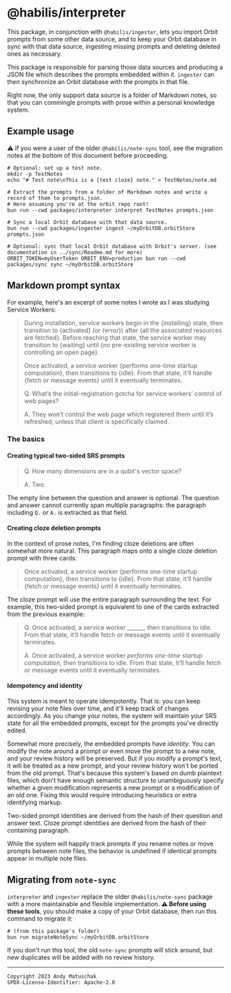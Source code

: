 # @habilis/interpreter

This package, in conjunction with `@habilis/ingester`, lets you import Orbit
prompts from some other data source, and to keep your Orbit database in sync
with that data source, ingesting missing prompts and deleting deleted ones as
necessary.

This package is responsible for parsing those data sources and producing a JSON
file which describes the prompts embedded within it. `ingester` can then
synchronize an Orbit database with the prompts in that file.

Right now, the only support data source is a folder of Markdown notes, so that
you can commingle prompts with prose within a personal knowledge system.

## Example usage

⚠️ If you were a user of the older `@habilis/note-sync` tool, see the migration
notes at the bottom of this document before proceeding.

```
# Optional: set up a test note.
mkdir -p TestNotes
echo "# Test note\nThis is a {test cloze} note." > TestNotes/note.md

# Extract the prompts from a folder of Markdown notes and write a record of them to prompts.json.
# Here assuming you're at the orbit repo root!
bun run --cwd packages/interpreter interpret TestNotes prompts.json

# Sync a local Orbit database with that data source.
bun run --cwd packages/ingester ingest ~/myOrbitDB.orbitStore prompts.json 

# Optional: sync that local Orbit database with Orbit's server. (see documentation in ../sync/Readme.md for more)
ORBIT_TOKEN=myUserToken ORBIT_ENV=production bun run --cwd packages/sync sync ~/myOrbitDB.orbitStore
```

## Markdown prompt syntax

For example, here's an excerpt of some notes I wrote as I was studying Service
Workers:

> During installation, service workers begin in the {installing} state, then
> transition to {activated} (or {error}) after {all the associated resources are
> fetched}. Before reaching that state, the service worker may transition to
> {waiting} until {no pre-existing service worker is controlling an open page}.
>
> Once activated, a service worker {performs one-time startup computation}, then
> transitions to {idle}. From that state, it’ll handle {fetch or message events}
> until it eventually terminates.
>
> Q. What’s the initial-registration gotcha for service workers’ control of web
> pages?
>
> A. They won’t control the web page which registered them until it’s refreshed,
> unless that client is specifically claimed.

### The basics

#### Creating typical two-sided SRS prompts

> Q. How many dimensions are in a qubit's vector space?
>
> A. Two.

The empty line between the question and answer is optional. The question and
answer cannot currently span multiple paragraphs: the paragraph including `Q.`
or `A.` is extracted as that field.

#### Creating cloze deletion prompts

In the context of prose notes, I'm finding cloze deletions are often somewhat
more natural. This paragraph maps onto a single cloze deletion prompt with three
cards:

> Once activated, a service worker {performs one-time startup computation}, then
> transitions to {idle}. From that state, it’ll handle {fetch or message events}
> until it eventually terminates.

The cloze prompt will use the entire paragraph surrounding the text. For
example, this two-sided prompt is equivalent to one of the cards extracted from
the previous example:

> Q. Once activated, a service worker ______, then transitions to idle. From
> that state, it’ll handle fetch or message events until it eventually
> terminates.
>
> A. Once activated, a service worker _performs one-time startup computation_,
> then transitions to idle. From that state, it’ll handle fetch or message
> events until it eventually terminates.

#### Idempotency and identity

This system is meant to operate idempotently. That is: you can keep revising
your note files over time, and it'll keep track of changes accordingly. As you
change your notes, the system will maintain your SRS state for all the embedded
prompts, except for the prompts you've directly edited.

Somewhat more precisely, the embedded prompts have _identity_. You can modify
the note around a prompt or even move the prompt to a new note, and your review
history will be preserved. But if you modify a prompt's text, it will be treated
as a new prompt, and your review history won't be ported from the old prompt.
That's because this system's based on dumb plaintext files, which don't have
enough semantic structure to unambiguously specify whether a given modification
represents a new prompt or a modification of an old one. Fixing this would
require introducing heuristics or extra identifying markup.

Two-sided prompt identities are derived from the hash of their question and
answer text. Cloze prompt identities are derived from the hash of their
containing paragraph.

While the system will happily track prompts if you rename notes or move prompts
between note files, the behavior is undefined if identical prompts appear in
multiple note files.

## Migrating from `note-sync`

`interpreter` and `ingester` replace the older `@habilis/note-sync` package with
a more maintainable and flexible implementation. **⚠️ Before using these tools**,
you should make a copy of your Orbit database, then run this command to migrate
it:

```
# (from this package's folder)
bun run migrateNoteSync ~/myOrbitDB.orbitStore
```

If you don't run this tool, the old `note-sync` prompts will stick around, but
new duplicates will be added with no review history.

---

```
Copyright 2023 Andy Matuschak
SPDX-License-Identifier: Apache-2.0
```
